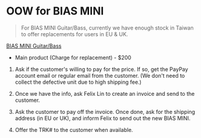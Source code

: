 # OOW for BIAS MINI

> For BIAS MINI Guitar/Bass, currently we have enough stock in Taiwan to offer replacements for users in EU & UK.

<u>BIAS MINI Guitar/Bass</u>
- Main product (Charge for replacement) - $200

1. Ask if the customer's willing to pay for the price. If so, get the PayPay account email or regular email from the customer. (We don't need to collect the defective unit due to high shipping fee.)
   
2. Once we have the info, ask Felix Lin to create an invoice and send to the customer.
   
3. Ask the customer to pay off the invoice. Once done, ask for the shipping address (in EU or UK), and inform Felix to send out the new BIAS MINI.

4. Offer the TRK# to the customer when available.